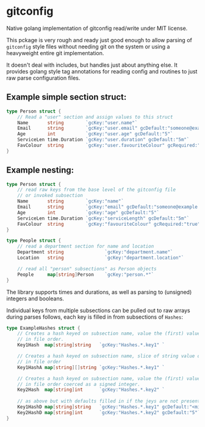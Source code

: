 # gitconfig
Native golang implementation of gitconfig read/write under MIT license.

This pckage is very rough and ready just good enough to allow parsing
of `gitconfig` style files without needing git on the system or using a
heavyweight entire git implementation.

It doesn't deal with includes, but handles just about anything else. It
provides golang style tag annotations for reading config and routines
to just raw parse configuration files.

Example simple section struct:
------------------------------
```go
type Person struct {
	// Read a "user" section and assign values to this struct
	Name       string        `gcKey:"user.name"`
	Email      string        `gcKey:"user.email" gcDefault:"someone@example.com"`
	Age        int           `gcKey:"user.age" gcDefault:"5"`
	ServiceLen time.Duration `gcKey:"user.duration" gcDefault:"5m"`
	FavColour  string        `gcKey:"user.favouriteColour" gcRequired:"true"`
}
```

Example nesting:
----------------
```go
type Person struct {
	// read raw keys from the base level of the gitconfig file
	// or invoked subsection
	Name       string        `gcKey:"name"`
	Email      string        `gcKey:"email" gcDefault:"someone@example.com"`
	Age        int           `gcKey:"age" gcDefault:"5"`
	ServiceLen time.Duration `gcKey:"serviceLength" gcDefault:"5m"`
	FavColour  string        `gcKey:"favouriteColour" gcRequired:"true"`
}

type People struct {
	// read a department section for name and location
	Department string               `gcKey:"department.name"`
	Location   string               `gcKey:"department.location"`

	// read all "person" subsections" as Person objects 
	People     map[string]Person    `gcKey:"person.*"`
}
```

The library supports times and durations, as well as parsing to (unsigned)
integers and booleans.

Individual keys from multiple subsections can be pulled out to raw arrays
during parses follows, each key is filled in from subsections of `Hashes`:

```go
type ExampleHashes struct {
	// Creates a hash keyed on subsection name, value the (first) value of key1
	// in file order.
	Key1Hash  map[string]string   `gcKey:"Hashes.*.key1" `

	// Creates a hash keyed on subsection name, slice of string value of key1s
	// in file order
	Key1HashA map[string][]string `gcKey:"Hashes.*.key1" `

	// Creates a hash keyed on subsection name, value the (first) value of key2
	// in file order coerced as a signed integer.
	Key2Hash  map[string]int      `gcKey:"Hashes.*.key2" `
	
	// as above but with defaults filled in if the jeys are not present
	Key1HashD map[string]string   `gcKey:"Hashes.*.key1" gcDefault:"<missing>"`
	Key2HashD map[string]int      `gcKey:"Hashes.*.key2" gcDefault:"5"`
}
```

